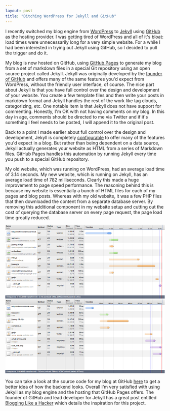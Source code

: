 ```yaml
---
layout: post
title: "Ditching WordPress for Jekyll and GitHub"
---
```


I recently switched my blog engine from [WordPress](http://www.wordpress.org/) to [Jekyll](https://github.com/mojombo/jekyll) using [GitHub](https://github.com/) as the hosting provider. I was getting tired of WordPress and all of it's bloat: load times were unnecessarily long for a very simple website. For a while I had been interested in trying out Jekyll using GitHub, so I decided to pull the trigger and do it.

My blog is now hosted on GitHub, using [GitHub Pages](http://pages.github.com/) to generate my blog from a set of markdown files in a special Git repository using an open source project called Jekyll. Jekyll was originally developed by the [founder of GitHub](http://tom.preston-werner.com/) and offers many of the same features you'd expect from WordPress, without the friendly user interface, of course. The nice part about Jekyll is that you have full control over the design and development of your website. You create a few template files and then write your posts in markdown format and Jekyll handles the rest of the work like tag clouds, categorizing, etc. One notable item is that Jekyll does not have support for commenting. Honestly, I'm OK with not having comments on my blog. In this day in age, comments should be directed to me via Twitter and if it's something I feel needs to be posted, I will append it to the original post.

Back to a point I made earlier about full control over the design and development, Jekyll is completely [configurable](https://github.com/mojombo/jekyll/wiki/Configuration) to offer many of the features you'd expect in a blog. But rather than being dependent on a data source, Jekyll actually generates your website as HTML from a series of Markdown files. GitHub Pages handles this automation by running Jekyll every time you push to a special GitHub repository.

My old website, which was running on WordPress, had an average load time of 3.14 seconds. My new website, which is running on Jekyll, has an average load time of 782 milliseconds. Clearly this made a huge improvement to page speed performance. The reasoning behind this is because my website is essentially a bunch of HTML files for each of my pages and blog posts. Whereas with my old website, it was a few PHP files that then downloaded the content from a separate database server. By removing this additional component in my website setup and cutting out the cost of querying the database server on every page request, the page load time greatly reduced.

![website download performance before](/images/2012/05/old.png)![website download performance after](/images/2012/05/new.png)

You can take a look at the source code for my blog at GitHub [here](https://github.com/mbmccormick/mbmccormick.github.com) to get a better idea of how the backend looks. Overall I'm very satisfied with using Jekyll as my blog engine and the hosting that GitHub Pages offers. The founder of GitHub and lead developer for Jekyll has a great post entitled [Blogging Like a Hacker](http://tom.preston-werner.com/2008/11/17/blogging-like-a-hacker.html) which details the inspiration for this project.
